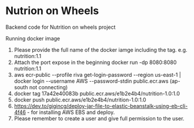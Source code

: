 # Nutrion on Wheels
Backend code for Nutrition on wheels project

Running docker image

1. Please provide the full name of the docker iamge including the tag. e.g.  nutrition:1.1
2. Attach the port expose in the beginning docker run -dp 8080:8080  nutrition:1.1
3. aws ecr-public --profile riva get-login-password --region us-east-1 | docker login --username AWS --password-stdin public.ecr.aws (ap-south not connecting)
4. docker tag 17a42e40083b public.ecr.aws/e1b2e4b4/nutrition-1.0:1.0
5. docker push public.ecr.aws/e1b2e4b4/nutrition-1.0:1.0
6. https://dev.to/gigincg/deploy-jar-file-to-elastic-beanstalk-using-eb-cli-4f46 - for installing AWS EBS and deploy.
7. Please remember to create a user and give full permission to the user.